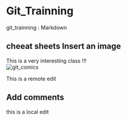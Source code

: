 # Git_Trainning
git_trainning : Markdown

cheeat sheets 
Insert an image
---------------
This is a very interesting class !!!  
![git_comics](http://www.datamation.com/imagesvr_ce/9883/git.jpg)

This is a remote edit 

Add comments 
------------
this is a local edit 

